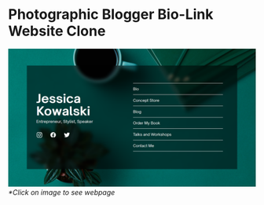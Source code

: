 # Photographic Blogger Bio-Link Website Clone

[![Bio-Link-Page](img/Bio-link.png)](https://kalki2706.github.io/Green-and-White-Photographic-Blogger-Bio-Link-Website-Canva-Clone/)
_\*Click on image to see webpage_
